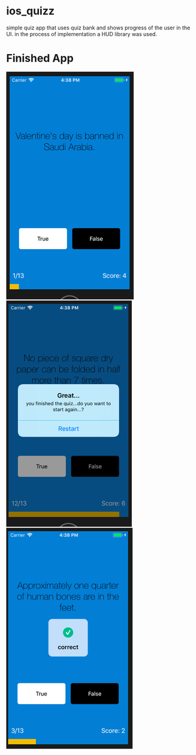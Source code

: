 # ios_quizz
simple quiz app that uses quiz bank and shows progress of the user in the UI. in the process of implementation a HUD library was used.

# Finished App
![Finished App](https://github.com/bhashithahemantha/ios_quizzler/blob/master/screenshot/Screen%20Shot%202017-11-26%20at%204.38.08%20PM.png)
![Finished App](https://github.com/bhashithahemantha/ios_quizzler/blob/master/screenshot/Screen%20Shot%202017-11-26%20at%204.38.34%20PM.png)
![Finished App](https://github.com/bhashithahemantha/ios_quizzler/blob/master/screenshot/screenshot.png)
